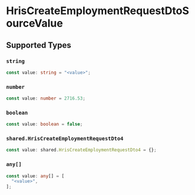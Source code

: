 # HrisCreateEmploymentRequestDtoSourceValue


## Supported Types

### `string`

```typescript
const value: string = "<value>";
```

### `number`

```typescript
const value: number = 2716.53;
```

### `boolean`

```typescript
const value: boolean = false;
```

### `shared.HrisCreateEmploymentRequestDto4`

```typescript
const value: shared.HrisCreateEmploymentRequestDto4 = {};
```

### `any[]`

```typescript
const value: any[] = [
  "<value>",
];
```

